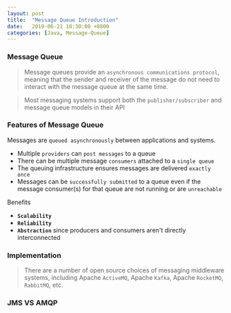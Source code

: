 ```yaml
---
layout: post
title:  "Message Queue Introduction"
date:   2019-06-21 18:30:00 +0800
categories: [Java, Message-Queue]
---
```

### Message Queue
>Message queues provide an `asynchronous communications protocol`, meaning that the sender and receiver of the message do not need to interact with the message queue at the same time. 

>Most messaging systems support both the `publisher/subscriber` and message queue models in their API

### Features of Message Queue

Messages are `queued asynchronously` between applications and systems.

- Multiple `providers` can `post messages` to a queue
- There can be multiple message `consumers` attached to a `single queue`
- The queuing infrastructure ensures messages are delivered `exactly once`
- Messages can be `successfully submitted` to a queue even if the message consumer(s) for that queue are not running or are `unreachable`

Benefits

- **`Scalability`**
- **`Reliability`**
- **`Abstraction`** since producers and consumers aren't directly interconnected

### Implementation
>There are a number of open source choices of messaging middleware systems, including Apache `ActiveMQ`, Apache `Kafka`,  Apache `RocketMQ`,  `RabbitMQ`, etc.

### JMS VS AMQP
